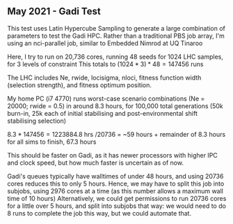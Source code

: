 ## May 2021 - Gadi Test
This test uses Latin Hypercube Sampling to generate a large combination of parameters to test the Gadi HPC.
Rather than a traditional PBS job array, I'm using an nci-parallel job, similar to Embedded Nimrod at UQ Tinaroo

Here, I try to run on 20,736 cores, running 48 seeds for 1024 LHC samples, for 3 levels of constraint
This totals to $(1024*3)*48 = 147456$ runs 

The LHC includes Ne, rwide, locisigma, nloci, fitness function width (selection strength), and fitness optimum position.

My home PC (i7 4770) runs worst-case scenario combinations (Ne = 20000; rwide = 0.5) in around 8.3 hours, for 100,000 total generations
(50k burn-in, 25k each of initial stabilising and post-environmental shift stabilising selection)

$8.3 * 147456 = 1223884.8$ hrs
/20736 = ~59 hours + remainder of 8.3 hours for all sims to finish, 67.3 hours

This should be faster on Gadi, as it has newer processors with higher IPC and clock speed, but how much faster is uncertain as of now.

Gadi's queues typically have walltimes of under 48 hours, and using 20736 cores reduces this to only 5 hours. 
Hence, we may have to split this job into subjobs, using 2976 cores at a time (as this number allows a maximum wall time of 10 hours)
Alternatively, we could get permissions to run 20736 cores for a little over 5 hours, and split into subjobs that way: we would need to do 8 runs
to complete the job this way, but we could automate that.